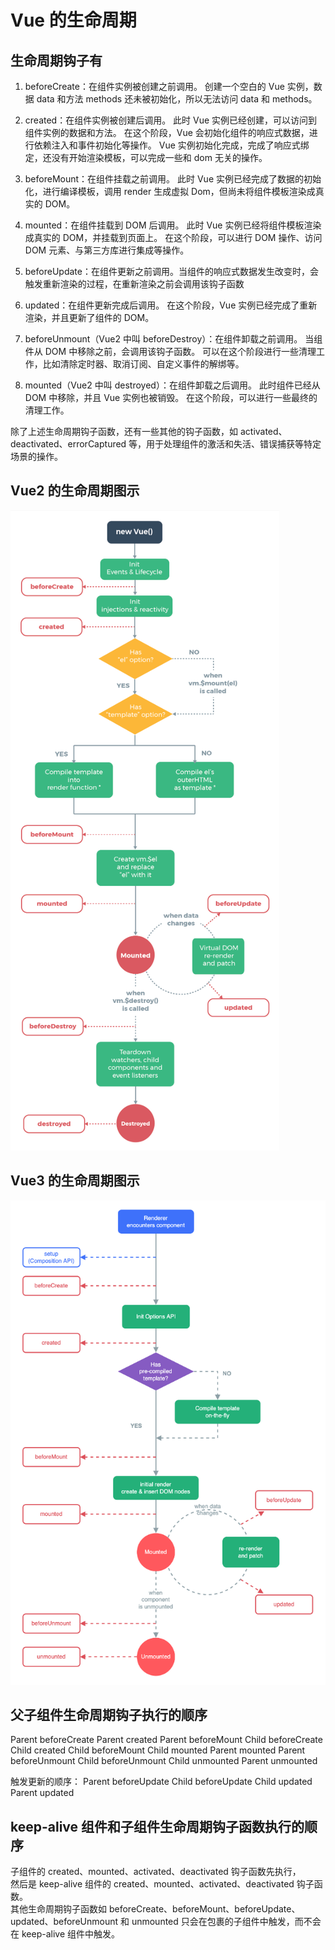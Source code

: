 # Vue 的生命周期

## 生命周期钩子有

1. beforeCreate：在组件实例被创建之前调用。
   创建一个空白的 Vue 实例，数据 data 和方法 methods 还未被初始化，所以无法访问 data 和 methods。

2. created：在组件实例被创建后调用。
   此时 Vue 实例已经创建，可以访问到组件实例的数据和方法。
   在这个阶段，Vue 会初始化组件的响应式数据，进行依赖注入和事件初始化等操作。
   Vue 实例初始化完成，完成了响应式绑定，还没有开始渲染模板，可以完成一些和 dom 无关的操作。

3. beforeMount：在组件挂载之前调用。
   此时 Vue 实例已经完成了数据的初始化，进行编译模板，调用 render 生成虚拟 Dom，但尚未将组件模板渲染成真实的 DOM。

4. mounted：在组件挂载到 DOM 后调用。
   此时 Vue 实例已经将组件模板渲染成真实的 DOM，并挂载到页面上。
   在这个阶段，可以进行 DOM 操作、访问 DOM 元素、与第三方库进行集成等操作。

5. beforeUpdate：在组件更新之前调用。当组件的响应式数据发生改变时，会触发重新渲染的过程，在重新渲染之前会调用该钩子函数

6. updated：在组件更新完成后调用。
   在这个阶段，Vue 实例已经完成了重新渲染，并且更新了组件的 DOM。

7. beforeUnmount（Vue2 中叫 beforeDestroy）：在组件卸载之前调用。
   当组件从 DOM 中移除之前，会调用该钩子函数。
   可以在这个阶段进行一些清理工作，比如清除定时器、取消订阅、自定义事件的解绑等。

8. mounted（Vue2 中叫 destroyed）：在组件卸载之后调用。
   此时组件已经从 DOM 中移除，并且 Vue 实例也被销毁。
   在这个阶段，可以进行一些最终的清理工作。

除了上述生命周期钩子函数，还有一些其他的钩子函数，如 activated、deactivated、errorCaptured 等，用于处理组件的激活和失活、错误捕获等特定场景的操作。

## Vue2 的生命周期图示

![Vue2 的生命周期图示](../assets/Vue2%20生命周期钩子.png)

## Vue3 的生命周期图示

![Vue3 的生命周期图示](../assets/Vue3%20生命周期钩子.png)

## 父子组件生命周期钩子执行的顺序

Parent beforeCreate
Parent created
Parent beforeMount
Child beforeCreate
Child created
Child beforeMount
Child mounted
Parent mounted
Parent beforeUnmount
Child beforeUnmount
Child unmounted
Parent unmounted

触发更新的顺序：
Parent beforeUpdate
Child beforeUpdate
Child updated
Parent updated

## keep-alive 组件和子组件生命周期钩子函数执行的顺序

子组件的 created、mounted、activated、deactivated 钩子函数先执行，  
然后是 keep-alive 组件的 created、mounted、activated、deactivated 钩子函数。  
其他生命周期钩子函数如 beforeCreate、beforeMount、beforeUpdate、updated、beforeUnmount 和 unmounted 只会在包裹的子组件中触发，而不会在 keep-alive 组件中触发。
